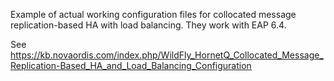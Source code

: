 Example of actual working configuration files for collocated message replication-based HA with
load balancing. They work with EAP 6.4.

See https://kb.novaordis.com/index.php/WildFly_HornetQ_Collocated_Message_Replication-Based_HA_and_Load_Balancing_Configuration

